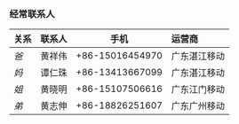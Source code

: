 ### 经常联系人

| **关系** | **联系人** | **手机**        | **运营商**   |
| :------- | ---------- | --------------- | :----------- |
| *爸*     | 黄祥伟     | +86-15016454970 | 广东湛江移动 |
| *妈*     | 谭仁珠     | +86-13413667099 | 广东湛江移动 |
| *姐*     | 黄晓明     | +86-15107506616 | 广东江门移动 |
| *弟*     | 黄志伸     | +86-18826251607 | 广东广州移动 |
